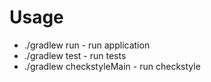 # Usage
 * ./gradlew run - run application
 * ./gradlew test - run tests
 * ./gradlew checkstyleMain - run checkstyle
